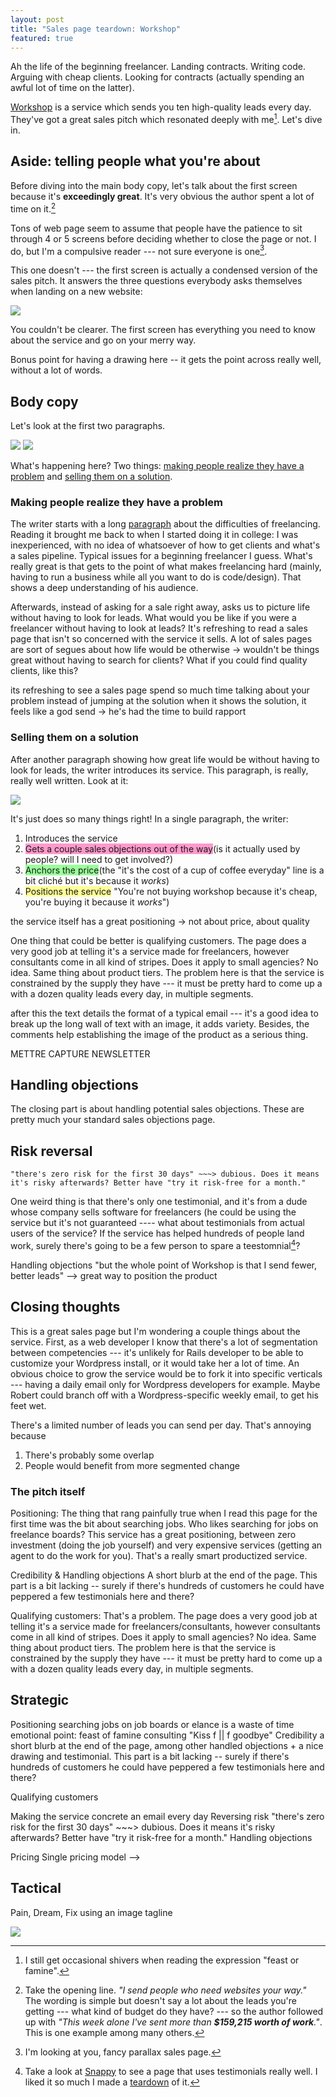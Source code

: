 ```yaml
---
layout: post
title: "Sales page teardown: Workshop"
featured: true
---
```


Ah the life of the beginning freelancer. Landing contracts. Writing code. Arguing with cheap clients. Looking for contracts (actually spending an awful lot of time on the latter).

[Workshop](http://letsworkshop.com/) is a service which sends you ten high-quality leads every day. They've got a great sales pitch which resonated deeply with me[^feast]. Let's dive in.

## Aside: telling people what you're about

Before diving into the main body copy, let's talk about the first screen because it's **exceedingly great**. 
It's very obvious the author spent a lot of time on it.[^firstline]

Tons of web page seem to assume that people have the patience to sit through 4 or 5 screens before deciding whether to close the page or not. I do, but I'm a compulsive reader --- not sure everyone is one[^parallax].

This one doesn't --- the first screen is actually a condensed version of the sales pitch. It answers the three questions everybody asks themselves when landing on a new website:

<img src="/images/workshop_teardown/1.png" class="img-responsive" />

You couldn't be clearer. The first screen has everything you need to know about the service and go on your merry way.

Bonus point for having a drawing here -- it gets the point across really well, without a lot of words.

## Body copy

Let's look at the first two paragraphs.

<img src="/images/workshop_teardown/2.png" class="img-responsive" />
<img src="/images/workshop_teardown/3.png" class="img-responsive" />

What's happening here? Two things: <u>making people realize they have a problem</u> and <u>selling them on a solution</u>.

### Making people realize they have a problem

The writer starts with a long <u>paragraph</u> about the difficulties of freelancing. Reading it brought me back to when I started doing it in college: I was inexperienced, with no idea of whatsoever of how to get clients and what's a sales pipeline. Typical issues for a beginning freelancer I guess. What's really great is that gets to the point of what makes freelancing hard (mainly, having to run a business while all you want to do is code/design). That shows a deep understanding of his audience.

Afterwards, instead of asking for a sale right away, asks us to picture life without having to look for leads. What would you be like if you were a freelancer without having to look at leads? It's refreshing to read a sales page that isn't so concerned with the service it sells. A lot of sales pages are sort of
segues about how life would be otherwise
    -> wouldn't be things great without having to search for clients? What if you could find quality clients, like this?

its refreshing to see a sales page spend so much time talking about your problem instead of jumping at the solution
when it shows the solution, it feels like a god send
    -> he's had the time to build rapport

### Selling them on a solution

After another paragraph showing how great life would be without having to look for leads, the writer introduces its service. This paragraph, is really, really well written. Look at it:

<img src="/images/workshop_teardown/5.png" class="img-responsive" />


It's just does so many things right! In a single paragraph, the writer:

1. Introduces the service
2. <span style='background-color: #ff99cc'>Gets a couple sales objections out of the way</span>(is it actually used by people? will I need to get involved?)
2. <span style='background-color: #99FF99;'>Anchors the price</span>(the "it's the cost of a cup of coffee everyday" line is a bit cliché but it's because it *works*)
3. <span style='background-color: #ffff99'>Positions the service</span> "You're not buying workshop because it's cheap, you're buying it because it *works*")

the service itself has a great positioning
    -> not about price, about quality

One thing that could be better is qualifying customers. The page does a very good job at telling it's a service made for freelancers, however consultants come in all kind of stripes. Does it apply to small agencies? No idea. Same thing about product tiers. The problem here is that the service is constrained by the supply they have --- it must be pretty hard to come up a with a dozen quality leads every day, in multiple segments. 


after this the text details the format of a typical email --- it's a good idea to break up the long wall of text with an image, it adds variety. Besides, the comments help establishing the image of the product as a serious thing.

METTRE CAPTURE NEWSLETTER

## Handling objections

The closing part is about handling potential sales objections. These are pretty much your standard sales objections page. 

## Risk reversal

    "there's zero risk for the first 30 days" ~~~> dubious. Does it means it's risky afterwards? Better have "try it risk-free for a month."


One weird thing is that there's only one testimonial, and it's from a dude whose company sells software for freelancers (he could be using the service but it's not guaranteed ---- what about testimonials from actual users of the service? If the service has helped hundreds of people land work, surely there's going to be a few person to spare a teestomnial[^testimonials]?

Handling objections
    "but the whole point of Workshop is that I send fewer, better leads" --> great way to position the product 


## Closing thoughts

This is a great sales page but I'm wondering a couple things about the service. First, as a web developer I know that there's a lot of segmentation between competencies --- it's unlikely for Rails developer to be able to customize your Wordpress install, or it would take her a lot of time. An obvious choice to grow the service would be to fork it into specific verticals --- having a daily email only for Wordpress developers for example. Maybe Robert could branch off with a Wordpress-specific weekly email, to get his feet wet.


There's a limited number of leads you can send per day. That's annoying because
1. There's probably some overlap
2. People would benefit from more segmented change

### The pitch itself

Positioning:
    The thing that rang painfully true when I read this page for the first time was the bit about searching jobs. Who likes searching for jobs on freelance boards? This service has a great positioning, between zero investment (doing the job yourself) and very expensive services (getting an agent to do the work for you). That's a really smart productized service.

Credibility & Handling objections
    A short blurb at the end of the page. This part is a bit lacking -- surely if there's hundreds of customers he could have peppered a few testimonials here and there?

Qualifying customers:
    That's a problem. The page does a very good job at telling it's a service made for freelancers/consultants, however consultants come in all kind of stripes. Does it apply to small agencies? No idea. Same thing about product tiers. The problem here is that the service is constrained by the supply they have --- it must be pretty hard to come up a with a dozen quality leads every day, in multiple segments. 



Strategic
---------
Positioning
    searching jobs on job boards or elance is a waste of time
    emotional point: feast of famine consulting "Kiss f || f goodbye"
Credibility
    a short blurb at the end of the page, among other handled objections + a nice drawing and testimonial. This part is a bit lacking -- surely if there's hundreds of customers he could have peppered a few testimonials here and there?

Qualifying customers
    
Making the service concrete
    an email every day
Reversing risk
    "there's zero risk for the first 30 days" ~~~> dubious. Does it means it's risky afterwards? Better have "try it risk-free for a month."
Handling objections
    

Pricing
    Single pricing model -->

Tactical
--------

Pain, Dream, Fix
using an image
tagline

<img src="/images/workshop_teardown/2.png" class="img-responsive" />

[^parallax]: I'm looking at you, fancy parallax sales page.
[^sugarman]: That's the famous Sugarman quote "The purpose of the headline is to get the first sentence read. The purpose of the first sentence is to get the second sentence read." etc.
[^compulsive]:  I guess that's a good assumption with compulsive readers like me --- but don't believe that most people read every little line on their box of cereals during breakfast. 
[^feast]: I still get occasional shivers when reading the expression "feast or famine".
[^hoy]: Credits to [Amy Hoy](https://unicornfree.com/) for naming this. It's probably known as something else too.
[^testimonials]: Take a look at [Snappy](https://besnappy.com) to see a page that uses testimonials really well. I liked it so much I made a [teardown](/2015/01/06/sales-page-teardown-snappy/) of it.
[^firstline]: Take the opening line. _"I send people who need websites your way."_ <br>The wording is simple but doesn't say a lot about the leads you're getting --- what kind of budget do they have? --- so the author followed up with _"This week alone I've sent more than **$159,215 worth of work**."_. This is one example among many others.
